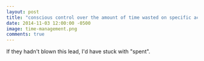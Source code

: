 ```yaml
---
layout: post
title: "conscious control over the amount of time wasted on specific activities"
date: 2014-11-03 12:00:00 -0500
image: time-management.png
comments: true
---
```

If they hadn't blown this lead, I'd have stuck with "spent".